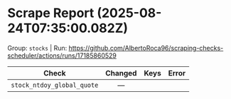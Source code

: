 # Scrape Report (2025-08-24T07:35:00.082Z)

Group: `stocks`  |  Run: https://github.com/AlbertoRoca96/scraping-checks-scheduler/actions/runs/17185860529

| Check | Changed | Keys | Error |
|---|:---:|:--|:--|
| `stock_ntdoy_global_quote` | — |  |  |
